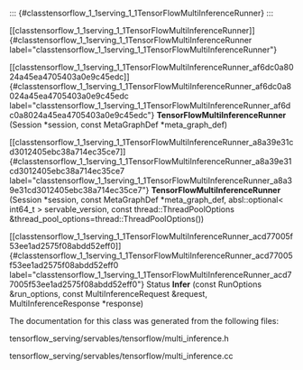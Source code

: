 ::: {#classtensorflow_1_1serving_1_1TensorFlowMultiInferenceRunner}
:::

[\[classtensorflow\_1\_1serving\_1\_1TensorFlowMultiInferenceRunner\]]{#classtensorflow_1_1serving_1_1TensorFlowMultiInferenceRunner
label="classtensorflow_1_1serving_1_1TensorFlowMultiInferenceRunner"}

[\[classtensorflow\_1\_1serving\_1\_1TensorFlowMultiInferenceRunner\_af6dc0a8024a45ea4705403a0e9c45edc\]]{#classtensorflow_1_1serving_1_1TensorFlowMultiInferenceRunner_af6dc0a8024a45ea4705403a0e9c45edc
label="classtensorflow_1_1serving_1_1TensorFlowMultiInferenceRunner_af6dc0a8024a45ea4705403a0e9c45edc"}
**TensorFlowMultiInferenceRunner** (Session $\ast$session, const
MetaGraphDef $\ast$meta\_graph\_def)

[\[classtensorflow\_1\_1serving\_1\_1TensorFlowMultiInferenceRunner\_a8a39e31cd3012405ebc38a714ec35ce7\]]{#classtensorflow_1_1serving_1_1TensorFlowMultiInferenceRunner_a8a39e31cd3012405ebc38a714ec35ce7
label="classtensorflow_1_1serving_1_1TensorFlowMultiInferenceRunner_a8a39e31cd3012405ebc38a714ec35ce7"}
**TensorFlowMultiInferenceRunner** (Session $\ast$session, const
MetaGraphDef $\ast$meta\_graph\_def, absl::optional$<$ int64\_t $>$
servable\_version, const thread::ThreadPoolOptions
&thread\_pool\_options=thread::ThreadPoolOptions())

[\[classtensorflow\_1\_1serving\_1\_1TensorFlowMultiInferenceRunner\_acd77005f53ee1ad2575f08abdd52eff0\]]{#classtensorflow_1_1serving_1_1TensorFlowMultiInferenceRunner_acd77005f53ee1ad2575f08abdd52eff0
label="classtensorflow_1_1serving_1_1TensorFlowMultiInferenceRunner_acd77005f53ee1ad2575f08abdd52eff0"}
Status **Infer** (const RunOptions &run\_options, const
MultiInferenceRequest &request, MultiInferenceResponse $\ast$response)

The documentation for this class was generated from the following files:

tensorflow\_serving/servables/tensorflow/multi\_inference.h

tensorflow\_serving/servables/tensorflow/multi\_inference.cc
